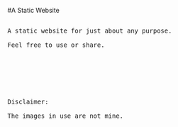 #A Static Website

<pre>

A static website for just about any purpose. 

Feel free to use or share.







Disclaimer:

The images in use are not mine.

</pre>
